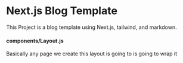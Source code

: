 # Next.js Blog Template

This Project is a blog template using Next.js, tailwind, and markdown.



#### components/Layout.js

Basically any page we create this layout is going to is going to wrap it
